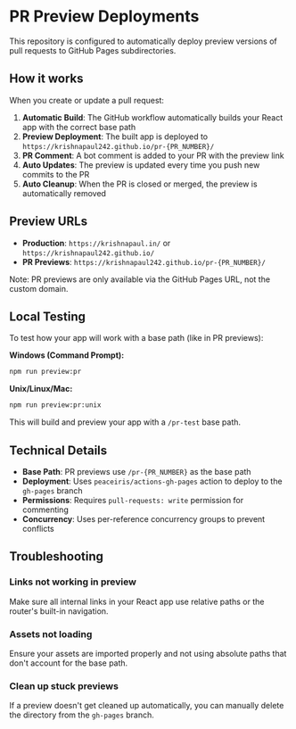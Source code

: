 # PR Preview Deployments

This repository is configured to automatically deploy preview versions of pull requests to GitHub Pages subdirectories.

## How it works

When you create or update a pull request:

1. **Automatic Build**: The GitHub workflow automatically builds your React app with the correct base path
2. **Preview Deployment**: The built app is deployed to `https://krishnapaul242.github.io/pr-{PR_NUMBER}/`
3. **PR Comment**: A bot comment is added to your PR with the preview link
4. **Auto Updates**: The preview is updated every time you push new commits to the PR
5. **Auto Cleanup**: When the PR is closed or merged, the preview is automatically removed

## Preview URLs

- **Production**: `https://krishnapaul.in/` or `https://krishnapaul242.github.io/`
- **PR Previews**: `https://krishnapaul242.github.io/pr-{PR_NUMBER}/`

Note: PR previews are only available via the GitHub Pages URL, not the custom domain.

## Local Testing

To test how your app will work with a base path (like in PR previews):

**Windows (Command Prompt):**
```bash
npm run preview:pr
```

**Unix/Linux/Mac:**
```bash
npm run preview:pr:unix
```

This will build and preview your app with a `/pr-test` base path.

## Technical Details

- **Base Path**: PR previews use `/pr-{PR_NUMBER}` as the base path
- **Deployment**: Uses `peaceiris/actions-gh-pages` action to deploy to the `gh-pages` branch
- **Permissions**: Requires `pull-requests: write` permission for commenting
- **Concurrency**: Uses per-reference concurrency groups to prevent conflicts

## Troubleshooting

### Links not working in preview
Make sure all internal links in your React app use relative paths or the router's built-in navigation.

### Assets not loading
Ensure your assets are imported properly and not using absolute paths that don't account for the base path.

### Clean up stuck previews
If a preview doesn't get cleaned up automatically, you can manually delete the directory from the `gh-pages` branch.
